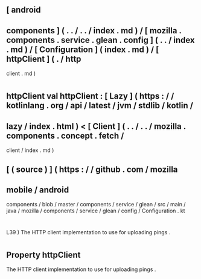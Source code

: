 [
android
-
components
]
(
.
.
/
.
.
/
index
.
md
)
/
[
mozilla
.
components
.
service
.
glean
.
config
]
(
.
.
/
index
.
md
)
/
[
Configuration
]
(
index
.
md
)
/
[
httpClient
]
(
.
/
http
-
client
.
md
)
#
httpClient
val
httpClient
:
[
Lazy
]
(
https
:
/
/
kotlinlang
.
org
/
api
/
latest
/
jvm
/
stdlib
/
kotlin
/
-
lazy
/
index
.
html
)
<
[
Client
]
(
.
.
/
.
.
/
mozilla
.
components
.
concept
.
fetch
/
-
client
/
index
.
md
)
>
[
(
source
)
]
(
https
:
/
/
github
.
com
/
mozilla
-
mobile
/
android
-
components
/
blob
/
master
/
components
/
service
/
glean
/
src
/
main
/
java
/
mozilla
/
components
/
service
/
glean
/
config
/
Configuration
.
kt
#
L39
)
The
HTTP
client
implementation
to
use
for
uploading
pings
.
#
#
#
Property
httpClient
-
The
HTTP
client
implementation
to
use
for
uploading
pings
.
